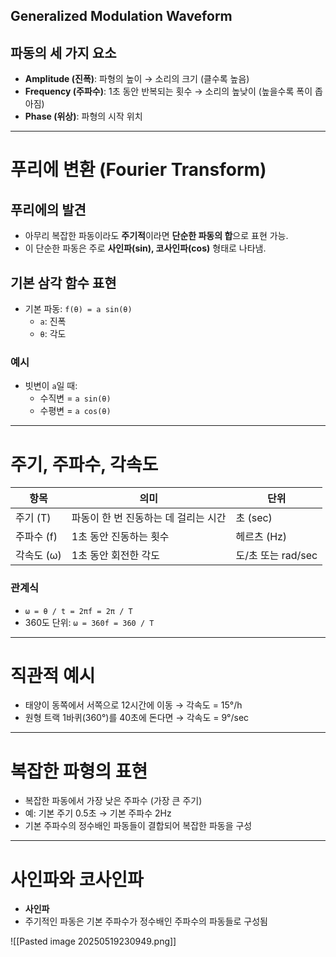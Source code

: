 
## Generalized Modulation Waveform

## 파동의 세 가지 요소
- **Amplitude (진폭)**: 파형의 높이 → 소리의 크기 (클수록 높음)
- **Frequency (주파수)**: 1초 동안 반복되는 횟수 → 소리의 높낮이 (높을수록 폭이 좁아짐)
- **Phase (위상)**: 파형의 시작 위치

---

# 푸리에 변환 (Fourier Transform)

## 푸리에의 발견
- 아무리 복잡한 파동이라도 **주기적**이라면 **단순한 파동의 합**으로 표현 가능.
- 이 단순한 파동은 주로 **사인파(sin), 코사인파(cos)** 형태로 나타냄.

## 기본 삼각 함수 표현
- 기본 파동: `f(θ) = a sin(θ)`  
  - `a`: 진폭
  - `θ`: 각도

### 예시
- 빗변이 `a`일 때:
  - 수직변 = `a sin(θ)`
  - 수평변 = `a cos(θ)`

---

# 주기, 주파수, 각속도

| 항목     | 의미                              | 단위        |
|----------|-----------------------------------|-------------|
| 주기 (T) | 파동이 한 번 진동하는 데 걸리는 시간 | 초 (sec)     |
| 주파수 (f) | 1초 동안 진동하는 횟수             | 헤르츠 (Hz) |
| 각속도 (ω) | 1초 동안 회전한 각도                | 도/초 또는 rad/sec |

### 관계식
- `ω = θ / t = 2πf = 2π / T`
- 360도 단위: `ω = 360f = 360 / T`

---

# 직관적 예시
- 태양이 동쪽에서 서쪽으로 12시간에 이동 → 각속도 = 15°/h
- 원형 트랙 1바퀴(360°)를 40초에 돈다면 → 각속도 = 9°/sec

---

# 복잡한 파형의 표현

- 복잡한 파동에서 가장 낮은 주파수 (가장 큰 주기)
- 예: 기본 주기 0.5초 → 기본 주파수 2Hz
- 기본 주파수의 정수배인 파동들이 결합되어 복잡한 파동을 구성

---

# 사인파와 코사인파

- **사인파**
- 주기적인 파동은 기본 주파수가 정수배인 주파수의 파동들로 구성됨

![[Pasted image 20250519230949.png]]